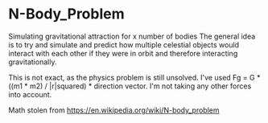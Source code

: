 # N-Body_Problem
Simulating gravitational attraction for x number of bodies
The general idea is to try and simulate and predict how multiple celestial objects would interact with each other if they were in orbit 
and therefore interacting gravitationally. 

This is not exact, as the physics problem is still unsolved. I've used Fg = G * ((m1 * m2) / |r|squared) * direction vector.
I'm not taking any other forces into account.

Math stolen from https://en.wikipedia.org/wiki/N-body_problem
